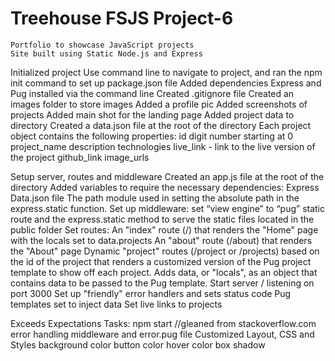 # Treehouse FSJS Project-6
    Portfolio to showcase JavaScript projects
    Site built using Static Node.js and Express 

Initialized project
  Use command line to navigate to project, and ran the npm init command to set up package.json file
Added dependencies
  Express and Pug installed via the command line
Created .gitignore file
Created an images folder to store images
  Added a profile pic
  Added screenshots of projects
  Added main shot for the landing page
Added project data to directory
Created a data.json file at the root of the directory
  Each project object contains the following properties:
    id 
    digit number starting at 0 
    project_name
    description
    technologies 
    live_link - link to the live version of the project
    github_link 
    image_urls  

Setup server, routes and middleware
Created an app.js file at the root of the directory
Added variables to require the necessary dependencies:
  Express
  Data.json file
  The path module used in setting the absolute path in the   express.static function.
Set up middleware:
  set “view engine” to “pug”
  static route and the express.static method to serve the static files located in the public folder
Set routes:
  An "index" route (/) that renders the "Home" page with the locals set to data.projects
  An "about" route (/about) that renders the "About" page
  Dynamic "project" routes (/project or /projects) based on the id of the project that renders a customized version of the Pug project template to show off each project. Adds data, or "locals", as an object that contains data to be passed to the Pug template.
Start server / listening on port 3000
Set up "friendly" error handlers and sets status code
Pug templates set to inject data
Set live links to projects

Exceeds Expectations Tasks:
    npm start //gleaned from stackoverflow.com
    error handling middleware and error.pug file
    Customized Layout, CSS and Styles
        background color
        button color
        hover color
        box shadow
        
